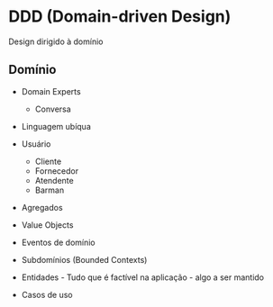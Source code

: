 # DDD (Domain-driven Design)

Design dirigido à domínio

## Domínio

- Domain Experts
  - Conversa
- Linguagem ubíqua

- Usuário
  - Cliente
  - Fornecedor
  - Atendente
  - Barman

- Agregados
- Value Objects
- Eventos de domínio
- Subdomínios (Bounded Contexts)
- Entidades - Tudo que é factível na aplicação - algo a ser mantido
- Casos de uso